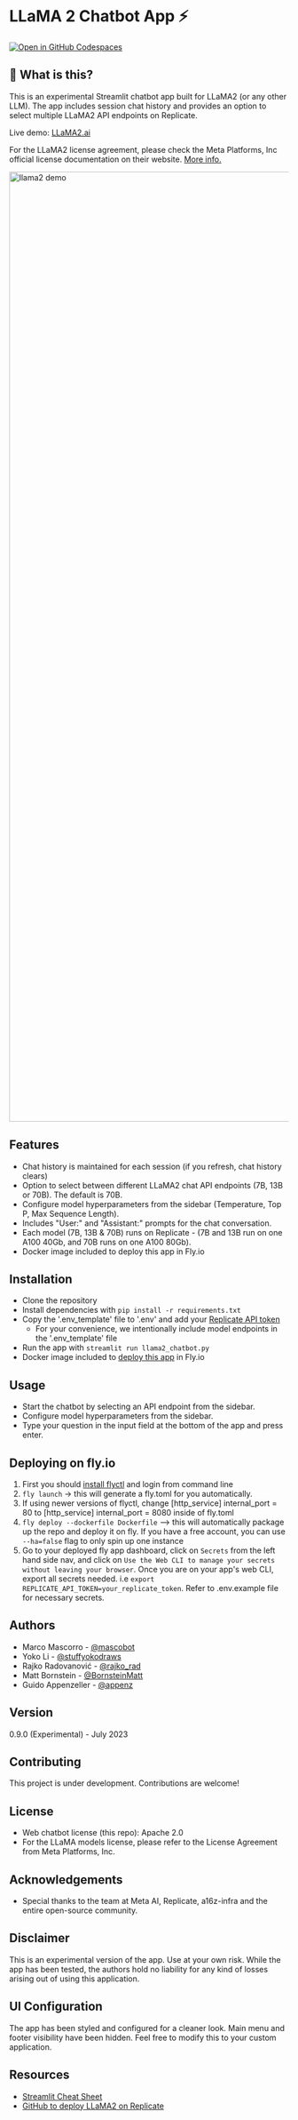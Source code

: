 # LLaMA 2 Chatbot App ⚡

[![Open in GitHub Codespaces](https://github.com/codespaces/badge.svg)](https://codespaces.new/a16z-infra/llama2-chatbot?quickstart=1)

## 🤔 What is this?

This is an experimental Streamlit chatbot app built for LLaMA2 (or any other LLM). The app includes session chat history and provides an option to select multiple LLaMA2 API endpoints on Replicate.

Live demo: [LLaMA2.ai](https://llama2.ai/)

For the LLaMA2 license agreement, please check the Meta Platforms, Inc official license documentation on their website. 
[More info.](https://ai.meta.com/llama/)

<img width="1710" alt="llama2 demo" src="https://github.com/a16z-infra/llama2-chatbot/assets/5958899/7512cbd3-ef90-4a9f-b9f6-eab5be7a483f">

## Features

- Chat history is maintained for each session (if you refresh, chat history clears)
- Option to select between different LLaMA2 chat API endpoints (7B, 13B or 70B). The default is 70B.
- Configure model hyperparameters from the sidebar (Temperature, Top P, Max Sequence Length).
- Includes "User:" and "Assistant:" prompts for the chat conversation.
- Each model (7B, 13B & 70B) runs on Replicate - (7B and 13B run on one A100 40Gb, and 70B runs on one A100 80Gb).
- Docker image included to deploy this app in Fly.io

## Installation

- Clone the repository
- Install dependencies with `pip install -r requirements.txt`
- Copy the '.env_template' file to '.env' and add your [Replicate API token](https://replicate.com/account)
    - For your convenience, we intentionally include model endpoints in the '.env_template' file
- Run the app with `streamlit run llama2_chatbot.py`
- Docker image included to [deploy this app](#deploying-on-flyio) in Fly.io

## Usage

- Start the chatbot by selecting an API endpoint from the sidebar.
- Configure model hyperparameters from the sidebar.
- Type your question in the input field at the bottom of the app and press enter.

## Deploying on fly.io
1. First you should [install flyctl](https://fly.io/docs/hands-on/install-flyctl/) and login from command line
2. `fly launch` -> this will generate a fly.toml for you automatically.
3. If using newer versions of flyctl, change 
    [http_service]
      internal_port = 80
   to
   [http_service]
      internal_port = 8080
   inside of fly.toml
5. `fly deploy --dockerfile Dockerfile` --> this will automatically package up the repo and deploy it on fly. If you have a free account, you can use `--ha=false` flag to only spin up one instance
6. Go to your deployed fly app dashboard, click on `Secrets` from the left hand side nav, and click on `Use the Web CLI to manage your secrets without leaving your browser`. Once you are on your app's web CLI, export all secrets needed. i.e `export REPLICATE_API_TOKEN=your_replicate_token`. Refer to .env.example file for necessary secrets. 

## Authors

- Marco Mascorro - [@mascobot](https://twitter.com/Mascobot)
- Yoko Li - [@stuffyokodraws](https://twitter.com/stuffyokodraws)
- Rajko Radovanović - [@rajko_rad](https://twitter.com/rajko_rad)
- Matt Bornstein - [@BornsteinMatt](https://twitter.com/BornsteinMatt)
- Guido Appenzeller - [@appenz](https://twitter.com/appenz)

## Version

0.9.0 (Experimental) - July 2023

## Contributing

This project is under development. Contributions are welcome!

## License

- Web chatbot license (this repo): Apache 2.0
- For the LLaMA models license, please refer to the License Agreement from Meta Platforms, Inc.

## Acknowledgements

- Special thanks to the team at Meta AI, Replicate, a16z-infra and the entire open-source community.

## Disclaimer

This is an experimental version of the app. Use at your own risk. While the app has been tested, the authors hold no liability for any kind of losses arising out of using this application. 

## UI Configuration

The app has been styled and configured for a cleaner look. Main menu and footer visibility have been hidden. Feel free to modify this to your custom application.

## Resources

- [Streamlit Cheat Sheet](https://docs.streamlit.io/library/cheatsheet)
- [GitHub to deploy LLaMA2 on Replicate](https://github.com/a16z-infra/cog-llama-template)
